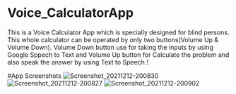 # Voice_CalculatorApp
This is a Voice Calculator App which is specially designed for blind persons. 
This whole calculator can be operated by only two buttons(Volume Up & Volume Down).
Volume Down button use for taking the inputs by using Google Sppech to Text and Volume Up button for Calculate the problem and also speak the answer by using Text to Speech.!

 #App Screenshots
![Screenshot_20211212-200830](https://user-images.githubusercontent.com/90342116/145717147-480ecf05-cd62-4e1b-bdd9-5c615a627ae2.png) 
![Screenshot_20211212-200827](https://user-images.githubusercontent.com/90342116/145717153-3540c9ac-92d3-4a37-bbc3-fdf5ddc1c6eb.png) 
![Screenshot_20211212-200902](https://user-images.githubusercontent.com/90342116/145717155-72f5353f-ba39-4efe-bb13-477cf0f7dc82.png)
